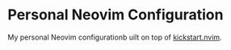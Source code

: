 # Personal Neovim Configuration

My personal Neovim configurationb uilt on top of [kickstart.nvim](https://github.com/nvim-lua/kickstart.nvim).

